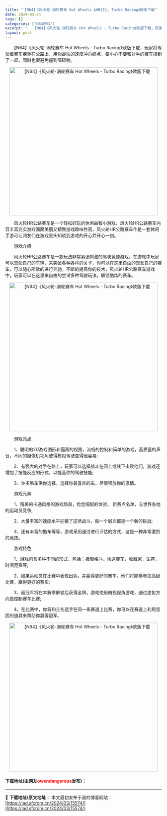 ```yaml
---
title: "【N64】《风火轮-涡轮赛车 Hot Wheels &#8211; Turbo Racing》欧版下载"
date: 2024-03-24
tags: []
categories: ["N64游戏"]
excerpt: "　　【N64】《风火轮-涡轮赛车 Hot Wheels - Turbo Racing》欧版下载，玩家将驾驶着赛车疾驰在公路上，用你最快的速度冲向终点，要小心不要和对手的赛车撞到了一起，同时也要避免撞到障碍物。 　　风火轮HR公路赛车是一个轻松好玩的休闲益智小游戏，风火轮HR公路赛车内容丰富充实游戏画&hellip;"
layout: post
---
```


 <p>　　【N64】《风火轮-涡轮赛车 Hot Wheels - Turbo Racing》欧版下载，玩家将驾驶着赛车疾驰在公路上，用你最快的速度冲向终点，要小心不要和对手的赛车撞到了一起，同时也要避免撞到障碍物。</p> <p align="center"><img align="" border="0" src="https://lad.sfcrom.cn/wp-content/uploads/2024/03/20240324_66003c9d9cbc1.png" width="476" alt="【N64】《风火轮-涡轮赛车 Hot Wheels - Turbo Racing》欧版下载" /></p> <p>　　风火轮HR公路赛车是一个轻松好玩的休闲益智小游戏，风火轮HR公路赛车内容丰富充实游戏画面美丽又精致游戏趣味性高，风火轮HR公路赛车作是一套休闲手游可让网友们在游戏里头知晓到游戏的开心并开心一刻。</p> <p>　　游戏介绍</p> <p>　　风火轮HR公路赛车是一款玩法非常紧张刺激的驾驶竞速游戏，在游戏中玩家可以驾驶自己的车辆，来突破各种各样的关卡，你可以在这里自由的驾驶自己的赛车，可以随心所欲的进行奔驰，不断的提高你的技术，风火轮HR公路赛车游戏中，玩家可以在这里来自由的尝试多种驾驶玩法，解锁酷炫的赛车。</p> <p align="center"><img align="" border="0" src="https://lad.sfcrom.cn/wp-content/uploads/2024/03/20240324_66003c9f893fb.png" width="478" alt="【N64】《风火轮-涡轮赛车 Hot Wheels - Turbo Racing》欧版下载" /></p> <p>　　游戏亮点</p> <p>　　1、聪明的2D游戏图形和逼真的视图，流畅的控制和简单的游戏，高质量的声音，不同的摄像机视角使得模拟驾驶变得很容易;</p> <p>　　2、有强大的对手在路上，玩家可以选择战斗在网上或线下击败他们，游戏还增加了技能反应的形式，以提高你的驾驶技能;</p> <p>　　3、许多酷车供你选择，选择你最喜欢的车，尽情释放你的激情。</p> <p>　　游戏元素</p> <p>　　1、精美的卡通风格的游戏场景，给您细腻的体验， 新赛点名单，与世界各地的运动员竞争;</p> <p>　　2、大量丰富的速度水平迎接了这场战斗，每一个层次都是一个新的挑战;</p> <p>　　3、还有丰富的酷车等等，游戏采用通过进行评估的方式，这是一种非常激烈的竞技。</p> <p>　　游戏特色</p> <p>　　1、游戏包含多种不同的形式，包括：极限格斗，快速赛车，收藏家，生存，时间竞赛等;</p> <p>　　2、如果运动员在比赛中表现出色，并赢得更好的赛车，他们将能够参加高级比赛，赢得更好的赛车;</p> <p>　　3、而冠军将在本赛季解锁后获得金牌，游戏使用俯视视角游戏，通过虚拟方向盘控制赛车比赛;</p> <p>　　4、在比赛中，你将和三名选手在同一条赛道上比赛，你可以在赛道上利用坚固的道具来帮助你赢得冠军。</p> <p align="center"><img align="" border="0" src="https://lad.sfcrom.cn/wp-content/uploads/2024/03/20240324_66003ca14e7b1.png" width="478" alt="【N64】《风火轮-涡轮赛车 Hot Wheels - Turbo Racing》欧版下载" /></p> <p><h4>下载地址(由网友<font color="red">owendangerous</font>发布)：</h4></p> 

---
📖 **下载地址/原文地址：** 本文最初发布于我的博客网站：[https://lad.sfcrom.cn/2024/03/15574/](https://lad.sfcrom.cn/2024/03/15574/)
